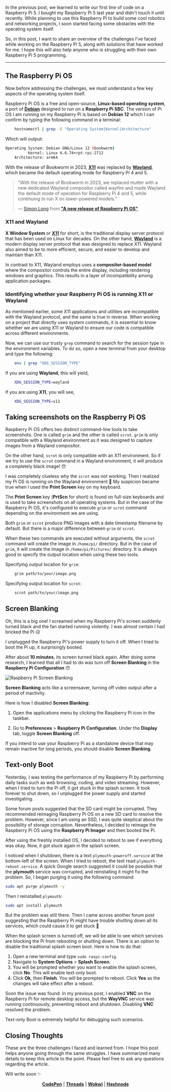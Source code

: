 In the previous post, we learned to write our first line of code on a Raspberry Pi 5. I bought my Raspberry Pi 5 last year and didn't touch it until recently. While planning to use this Raspberry Pi to build some cool robotics and networking projects, I soon started facing some obstacles with the operating system itself.

So, in this post, I want to share an overview of the challenges I've faced while working on the Raspberry Pi 5, along with solutions that have worked for me. I hope this will also help anyone who is struggling with their own Raspberry Pi 5 programming.

---

## The Raspberry Pi OS

Now before addressing the challenges, we must understand a few key aspects of the operating system itself.

Raspberry Pi OS is a free and open-source, **Linux-based operating system**, a port of [**Debian**][WIKIPEDIA-DEBIAN] designed to run on a **Raspberry Pi SBC**. The version of Pi OS I am running on my Raspberry Pi is based on **Debian 12** which I can confirm by typing the following command in a terminal:

```bash
	hostnamectl | grep -E "Operating System|Kernel|Architecture"
```

Which will output:

```bash
Operating System: Debian GNU/Linux 12 (bookworm)
		  Kernel: Linux 6.6.74+rpt-rpi-2712
	Architecture: arm64
```

With the release of Bookworm in 2023, [**X11**][WIKIPEDIA-X11] was replaced by [**Wayland**][WIKIPEDIA-WAYLAND], which became the default operating mode for Raspberry Pi 4 and 5.

> "With the release of Bookworm in 2023, we replaced mutter with a new dedicated Wayland compositor called wayfire and made Wayland the default mode of operation for Raspberry Pi 4 and 5, while continuing to run X on lower-powered models."
>
> — [Simon Long][AUTHOR-01] from [**"A new release of Raspberry Pi OS"**][SOURCE-01]

### X11 and Wayland

**X Window System** or [**X11**][WIKIPEDIA-X11] for short, is the traditional display server protocol that has been used on Linux for decades. On the other hand, [**Wayland**][WIKIPEDIA-WAYLAND] is a modern display server protocol that was designed to replace X11. Wayland also aimed to be to more efficient, secure, and easier to develop and maintain than X11.

In contrast to X11, Wayland employs uses a **compositor-based model** where the compositor controls the entire display, including rendering windows and graphics. This results in a layer of incompatibility among application packages.

### Identifying whether your Raspberry Pi OS is running X11 or Wayland

As mentioned earlier, some X11 applications and utilities are incompatible with the Wayland protocol, and the same is true in reverse. When working on a project that directly uses system commands, it is essential to know whether we are using X11 or Wayland to ensure our code is compatible across different environments.

Now, we can use our trusty `grep` command to search for the session type in the environment variables. To do so, open a new terminal from your desktop and type the following:

```bash
	env | grep "XDG_SESSION_TYPE"
```

If you are using **Wayland**, this will yield,

```bash
	XDG_SESSION_TYPE=wayland
```

If you are using **X11**, you will see,

```bash
	XDG_SESSION_TYPE=x11
```

## Taking screenshots on the Raspberry Pi OS

Raspberry Pi OS offers two distinct command-line tools to take screenshots. One is called `grim` and the other is called `scrot`. `grim` is only compatible with a Wayland environment as it was designed to capture images from a Wayland compositor.

On the other hand, `scrot` is only compatible with an X11 environment. So if we try to use the `scrot` command in a Wayland environment, it will produce a completely black image! 😯

I was completely clueless why the `scrot` was not working. Then I realized my Pi OS is running on the Wayland environment 🙈 My suspicion became true when I used the **Print Screen** key on my keyboard.

The **Print Screen** key (**PrtScn** for short) is found on full-size keyboards and is used to take screenshots on all operating systems. But in the case of the Raspberry Pi OS, it's configured to execute `grim` or `scrot` command depending on the environment we are using.

Both `grim` or `scrot` produce PNG images with a date timestamp filename by default. But there is a major difference between `grim` or `scrot`.

When these two commands are executed without arguments, the `scrot` command will create the image in `/home/pi/` directory. But in the case of `grim`, it will create the image in `/home/pi/Pictures/` directory. It is always good to specify the output location when using these two tools.

Specifying output location for `grim`:

```bash
	grim path/to/your/image.png
```

Specifying output location for `scrot`:

```bash
	scrot path/to/your/image.png
```

## Screen Blanking

Oh, this is a big one! I screamed when my Raspberry Pi's screen suddenly turned black and the fan started running violently. I was almost certain I had bricked the Pi 😥

I unplugged the Raspberry Pi's power supply to turn it off. When I tried to boot the Pi up, it surprisingly booted.

After about **10 minutes**, its screen turned black again. After doing some research, I learned that all I had to do was turn off **Screen Blanking** in the **Raspberry Pi Configuration** 😯

![Raspberry Pi Screen Blanking][SCREEN-BLANKING]

**Screen Blanking** acts like a screensaver, turning off video output after a period of inactivity.

Here is how I disabled **Screen Blanking**:

1. Open the applications menu by clicking the Raspberry Pi icon in the taskbar.

2. Go to **Preferences** > **Raspberry Pi Configuration**. Under the **Display** tab, toggle **Screen Blanking** off.

If you intend to use your Raspberry Pi as a standalone device that may remain inactive for long periods, you should disable **Screen Blanking**.

## Text-only Boot

Yesterday, I was testing the performance of my Raspberry Pi by performing daily tasks such as web browsing, coding, and video streaming. However, when I tried to turn the Pi off, it got stuck in the splash screen. It took forever to shut down, so I unplugged the power supply and started investigating.

Some forum posts suggested that the SD card might be corrupted. They recommended reimaging Raspberry Pi OS on a new SD card to resolve the problem. However, since I am using an SSD, I was quite skeptical about the possibility of storage corruption. Nevertheless, I decided to reimage the Raspberry Pi OS using the **Raspberry Pi Imager** and then booted the Pi.

After using the freshly installed OS, I decided to reboot to see if everything was okay. Now, it got stuck again in the splash screen.

I noticed when I shutdown, there is a text `plymouth-poweroff.service` at the bottom-left of the screen. When I tried to reboot, the text read `plymouth-reboot.service`. A quick Google search suggested it could be possible that the **plymouth** service was corrupted, and reinstalling it might fix the problem. So, I began purging it using the following command:

```bash
sudo apt purge plymouth -y
```

Then I reinstalled `plymouth`:

```bash
sudo apt install plymouth
```

But the problem was still there. Then I came across another forum post suggesting that the Raspberry Pi might have trouble shutting down all its services, which could cause it to get stuck 🤔

When the splash screen is turned off, we will be able to see which services are blocking the Pi from rebooting or shutting down. There is an option to disable the traditional splash screen boot. Here is how to do that:

1. Open a new terminal and type `sudo raspi-config`.
2. Navigate to **System Options** > **Splash Screen**.
3. You will be prompted whether you want to enable the splash screen, click **No**. This will enable text-only boot.
4. Click **Ok**, then **Finish**. You will be prompted to reboot. Click **Yes** as the changes will take effect after a reboot.

Soon the issue was found. In my previous post, I enabled **VNC** on the Raspberry Pi for remote desktop access, but the **WayVNC** service was running continuously, preventing reboot and shutdown. Disabling **VNC** resolved the problem.

Text-only Boot is extremely helpful for debugging such scenarios.

## Closing Thoughts

These are the three challenges I faced and learned from. I hope this post helps anyone going through the same struggles. I have summarized many details to keep this article to the point. Please feel free to ask any questions regarding the article.

Will write soon ✨

<center><a href="https://codepen.io/ShadowShahriar"><b>CodePen</b></a> | <a href="https://www.threads.net/@shadowshahriar"><b>Threads</b></a> | <a href="https://wokwi.com/makers/shadowshahriar"><b>Wokwi</b></a> | <a href="https://hashnode.com/@ShadowShahriar"><b>Hashnode</b></a></center>

<!--- links --->

[WIKIPEDIA-X11]: https://en.wikipedia.org/wiki/X_Window_System
[WIKIPEDIA-WAYLAND]: https://en.wikipedia.org/wiki/Wayland_(protocol)
[WIKIPEDIA-DEBIAN]: https://en.wikipedia.org/wiki/Debian
[RELEASE-OF-DEBIAN]: https://www.debian.org/releases/bookworm/
[RELEASE-OF-PI-5]: https://www.raspberrypi.com/news/raspberry-pi-5-available-now/
[SOURCE-01]: https://www.raspberrypi.com/news/a-new-release-of-raspberry-pi-os/
[AUTHOR-01]: https://www.raspberrypi.com/news/author/simon-long

<!-- images -->

[SCREEN-BLANKING]: https://shadowshahriar.github.io/DEV/02-3-things-to-look-out-for-when-working-with-the-raspberry-pi-os/images/screen-blanking.png
